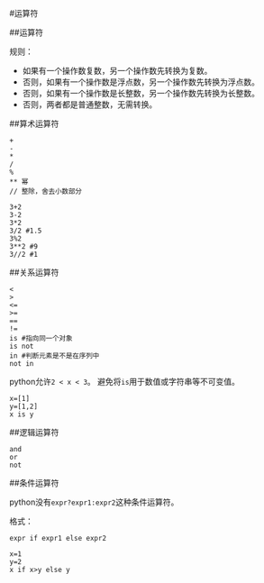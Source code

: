 #运算符

##运算符

规则：

+   如果有一个操作数复数，另一个操作数先转换为复数。
+   否则，如果有一个操作数是浮点数，另一个操作数先转换为浮点数。
+   否则，如果有一个操作数是长整数，另一个操作数先转换为长整数。
+   否则，两者都是普通整数，无需转换。

##算术运算符

```
+
-
*
/
%
** 幂
// 整除，舍去小数部分
```

```
3+2
3-2
3*2
3/2 #1.5
3%2
3**2 #9
3//2 #1
```

##关系运算符

```
<
>
<=
>=
==
!=
is #指向同一个对象
is not
in #判断元素是不是在序列中
not in
```

python允许`2 < x < 3`。
避免将`is`用于数值或字符串等不可变值。

```
x=[1]
y=[1,2]
x is y
```

##逻辑运算符

```
and
or
not
```

##条件运算符

python没有`expr?expr1:expr2`这种条件运算符。

格式：

`expr if expr1 else expr2`

```
x=1
y=2
x if x>y else y
```
